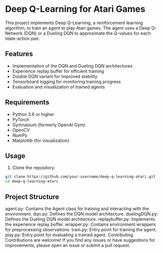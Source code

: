 # Deep Q-Learning for Atari Games

This project implements Deep Q-Learning, a reinforcement learning algorithm, to train an agent to play Atari games. The agent uses a Deep Q-Network (DQN) or a Dueling DQN to approximate the Q-values for each state-action pair.

## Features

- Implementation of the DQN and Dueling DQN architectures
- Experience replay buffer for efficient training
- Double DQN variant for improved stability
- Tensorboard logging for monitoring training progress
- Evaluation and visualization of trained agents

## Requirements

- Python 3.6 or higher
- PyTorch
- Gymnasium (formerly OpenAI Gym)
- OpenCV
- NumPy
- Matplotlib (for visualization)

## Usage

1. Clone the repository:

```bash
git clone https://github.com/your-username/deep-q-learning-atari.git
cd deep-q-learning-atari
```

## Project Structure
agent.py: Contains the Agent class for training and interacting with the environment.
dqn.py: Defines the DQN model architecture.
duelingDQN.py: Defines the Dueling DQN model architecture.
replaybuffer.py: Implements the experience replay buffer.
wrapper.py: Contains environment wrappers for preprocessing observations.
train.py: Entry point for training the agent.
play.py: Entry point for evaluating a trained agent.
Contributing
Contributions are welcome! If you find any issues or have suggestions for improvements, please open an issue or submit a pull request.
